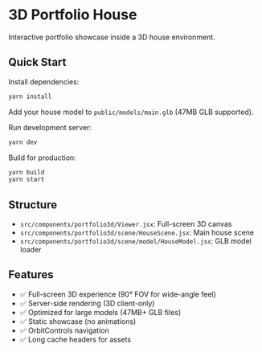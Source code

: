 # 3D Portfolio House

Interactive portfolio showcase inside a 3D house environment.

## Quick Start

Install dependencies:

```bash
yarn install
```

Add your house model to `public/models/main.glb` (47MB GLB supported).

Run development server:

```bash
yarn dev
```

Build for production:

```bash
yarn build
yarn start
```

## Structure

- `src/components/portfolio3d/Viewer.jsx`: Full-screen 3D canvas
- `src/components/portfolio3d/scene/HouseScene.jsx`: Main house scene
- `src/components/portfolio3d/scene/model/HouseModel.jsx`: GLB model loader

## Features

- ✅ Full-screen 3D experience (90° FOV for wide-angle feel)
- ✅ Server-side rendering (3D client-only)
- ✅ Optimized for large models (47MB+ GLB files)
- ✅ Static showcase (no animations)
- ✅ OrbitControls navigation
- ✅ Long cache headers for assets

